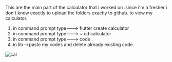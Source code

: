 This are the main part of the calculator that i worked on .since i'm a fresher i don't know exactly to upload the folders exactly to github. 
to view my calculator.
1. in command prompt type---> flutter create calculator
2. in command prompt type---> ~ cd calculator
3. in command prompt type---> code .
4. in lib-->paste my codes and delete already existing code.
   
![cal](https://github.com/user-attachments/assets/38260b73-299c-46a4-9eba-fe864fdbaa51)
